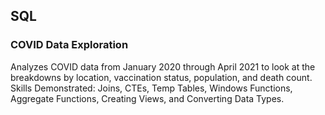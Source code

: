 ## SQL

###  COVID Data Exploration
Analyzes COVID data from January 2020 through April 2021 to look at the breakdowns by location, vaccination status, population, and death count.
Skills Demonstrated: Joins, CTEs, Temp Tables, Windows Functions, Aggregate Functions, Creating Views, and Converting Data Types.
